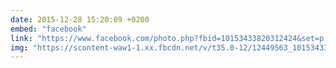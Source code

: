 ```yaml
---
date: 2015-12-28 15:20:09 +0200
embed: "facebook"
link: "https://www.facebook.com/photo.php?fbid=10153433820312424&set=p.10153433820312424&type=3"
img: "https://scontent-waw1-1.xx.fbcdn.net/v/t35.0-12/12449563_10153433874492424_1195483340_o.jpg?oh=b8b9c2cec3060ae5a63870defce76ec1&oe=58DC713F"
---
```

